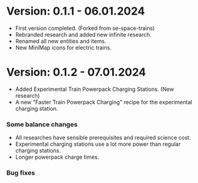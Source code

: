 # Version: 0.1.1 - 06.01.2024

- First version completed. (Forked from se-space-trains)
- Rebranded research and added new infinite research.
- Renamed all new entities and items.
- New MiniMap icons for electric trains.

# Version: 0.1.2 - 07.01.2024

- Added Experimental Train Powerpack Charging Stations. (New research)
- A new "Faster Train Powerpack Charging" recipe for the experimental charging station.

### Some balance changes

- All researches have sensible prerequisites and required science cost.
- Experimental charging stations use a lot more power than regular charging stations.
- Longer powerpack charge times.

### Bug fixes
